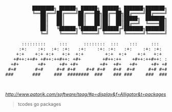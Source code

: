 <pre>

          ████████╗ ██████╗ ██████╗ ██████╗ ███████╗███████╗     ██████╗  ██████╗
          ╚══██╔══╝██╔════╝██╔═══██╗██╔══██╗██╔════╝██╔════╝    ██╔════╝ ██╔═══██╗
             ██║   ██║     ██║   ██║██║  ██║█████╗  ███████╗    ██║  ███╗██║   ██║
             ██║   ██║     ██║   ██║██║  ██║██╔══╝  ╚════██║    ██║   ██║██║   ██║
             ██║   ╚██████╗╚██████╔╝██████╔╝███████╗███████║    ╚██████╔╝╚██████╔╝
             ╚═╝    ╚═════╝ ╚═════╝ ╚═════╝ ╚══════╝╚══════╝     ╚═════╝  ╚═════╝

      :::::::::     :::      ::::::::  :::    :::     :::      ::::::::  :::::::::: ::::::::
     :+:    :+:  :+: :+:   :+:    :+: :+:   :+:    :+: :+:   :+:    :+: :+:       :+:    :+:
    +:+    +:+ +:+   +:+  +:+        +:+  +:+    +:+   +:+  +:+        +:+       +:+
   +#++:++#+ +#++:++#++: +#+        +#++:++    +#++:++#++: :#:        +#++:++#  +#++:++#++
  +#+       +#+     +#+ +#+        +#+  +#+   +#+     +#+ +#+   +#+# +#+              +#+
 #+#       #+#     #+# #+#    #+# #+#   #+#  #+#     #+# #+#    #+# #+#       #+#    #+#
###       ###     ###  ########  ###    ### ###     ###  ########  ########## ########


</pre>
<i>http://www.patorjk.com/software/taag/#p=display&f=Alligator&t=packages</i>

> tcodes go packages
